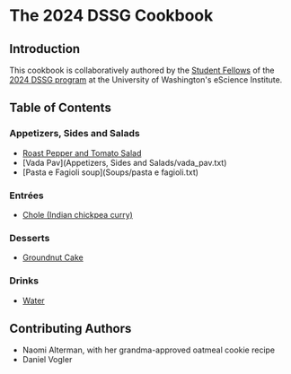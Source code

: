 # The 2024 DSSG Cookbook

## Introduction

This cookbook is collaboratively authored by the [Student Fellows](https://escience.washington.edu/using-data-science/data-science-for-social-good/participants/) of the [2024 DSSG program](https://escience.washington.edu/using-data-science/data-science-for-social-good/) at the University of Washington's eScience Institute.

## Table of Contents

### Appetizers, Sides and Salads
- [Roast Pepper and Tomato Salad](Salads/daniel-recipe.txt)
- [Vada Pav](Appetizers, Sides and Salads/vada_pav.txt)
- [Pasta e Fagioli soup](Soups/pasta e fagioli.txt)

### Entrées
- [Chole (Indian chickpea curry)](Entree/chickpea-recipe.txt)

### Desserts
- [Groundnut Cake](Desserts/groundnut-cake.md)

### Drinks
- [Water](Drinks/wonjo.md)

## Contributing Authors


- Naomi Alterman, with her grandma-approved oatmeal cookie recipe
- Daniel Vogler
